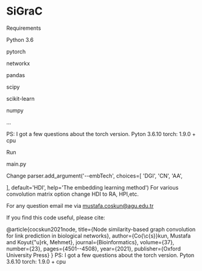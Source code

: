 # SiGraC

Requirements

Python 3.6

pytorch

networkx

pandas

scipy

scikit-learn

numpy

...

PS: I got a few questions about the torch version. Pyton 3.6.10 torch: 1.9.0 + cpu

Run

main.py

Change parser.add_argument('--embTech', choices=[ 'DGI', 'CN', 'AA',

], default='HDI', help='The embedding learning method')
For various convolution matrix option change HDI to RA, HPI,etc.

For any question email me via mustafa.coskun@agu.edu.tr

If you find this code useful, please cite:


@article{cocskun2021node,
  title={Node similarity-based graph convolution for link prediction in biological networks},
  author={Co{\c{s}}kun, Mustafa and Koyut{\"u}rk, Mehmet},
  journal={Bioinformatics},
  volume={37},
  number={23},
  pages={4501--4508},
  year={2021},
  publisher={Oxford University Press}
}
PS: I got a few questions about the torch version.
Pyton 3.6.10
torch: 1.9.0 + cpu
